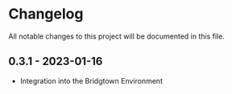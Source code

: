 # Changelog

All notable changes to this project will be documented in this file.



## 0.3.1 - 2023-01-16

- Integration into the Bridgtown Environment 
